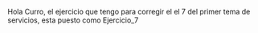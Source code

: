 Hola Curro, el ejercicio que tengo para corregir el el 7 del primer tema de servicios, esta puesto como Ejercicio_7
